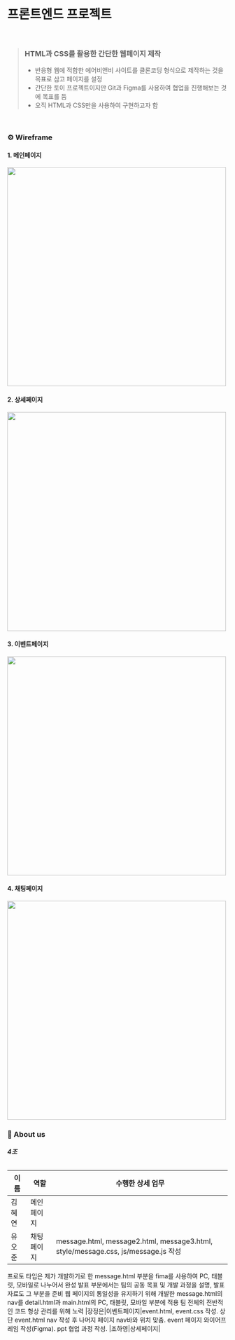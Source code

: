 # 프론트엔드 프로젝트
<br/>

>    ###  **HTML과 CSS를 활용한 간단한 웹페이지 제작**
> 
> * 반응형 웹에 적합한 에어비앤비 사이트를 클론코딩 형식으로 제작하는 것을 목표로 삼고 페이지를 설정
> * 간단한 토이 프로젝트이지만 Git과 Figma를 사용하여 협업을 진행해보는 것에 목표를 둠
> * 오직 HTML과 CSS만을 사용하여 구현하고자 함

<br/>

###  ⚙️ Wireframe
#### 1. 메인페이지
<img src="https://github.com/yoj9168/html-css-project/assets/91720344/969b0da6-a69d-4a74-a158-c6fb6d868ee6" width="500" />



#### 2. 상세페이지
<img src="https://github.com/yoj9168/html-css-project/assets/91720344/9486d380-784b-479e-ba3e-3362e4367dc8" width="500" />


  
#### 3. 이벤트페이지
<img src="https://github.com/yoj9168/html-css-project/assets/91720344/f5fb8bfb-f5c8-4a64-82c3-5b748802c42a" width="500" />


   
#### 4. 채팅페이지
<img src="https://github.com/yoj9168/html-css-project/assets/91720344/e0e4a78a-c709-4a14-9ea9-96385884238b" width="500" />

<br/>


### 👥 About us
######  **4조**
|이름|역할|수행한 상세 업무|
|----|---|------------|
|김혜연|메인페이지|
|유오준|채팅페이지|message.html, message2.html, message3.html, style/message.css, js/message.js 작성
프로토 타입은 제가 개발하기로 한 message.html 부분을 fima를 사용하여 PC, 태블릿, 모바일로 나누어서 완성
발표 부분에서는 팀의 공동 목표 및 개발 과정을 설명, 발표 자료도 그 부분을 준비
웹 페이지의 통일성을 유지하기 위해 개발한 message.html의 nav를 detail.html과 main.html의 PC, 태블릿, 모바일 부분에 적용
팀 전체의 전반적인 코드 형상 관리를 위해 노력
|장정은|이벤트페이지|event.html, event.css 작성. 상단 event.html nav 작성 후 나머지 페이지 nav바와 위치 맞춤. event 페이지 와이어프레임 작성(Figma). ppt 협업 과정 작성.
|조하영|상세페이지|
